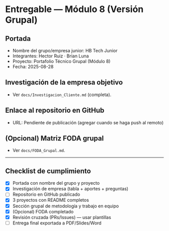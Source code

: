 # Entregable — Módulo 8 (Versión Grupal)

## Portada
- Nombre del grupo/empresa junior: HB Tech Junior  
- Integrantes: Hector Ruiz · Brian Luna  
- Proyecto: Portafolio Técnico Grupal (Módulo 8)  
- Fecha: 2025-08-28

## Investigación de la empresa objetivo
- Ver `docs/Investigacion_Cliente.md` (completa).

## Enlace al repositorio en GitHub
- URL: Pendiente de publicación (agregar cuando se haga push al remoto)

## (Opcional) Matriz FODA grupal
- Ver `docs/FODA_Grupal.md`.

---

## Checklist de cumplimiento
- [x] Portada con nombre del grupo y proyecto  
- [x] Investigación de empresa (tabla + aportes + preguntas)  
- [ ] Repositorio en GitHub publicado  
- [x] 3 proyectos con README completos  
- [x] Sección grupal de metodología y trabajo en equipo  
- [x] (Opcional) FODA completado  
- [x] Revisión cruzada (PRs/Issues) — usar plantillas  
- [ ] Entrega final exportada a PDF/Slides/Word
